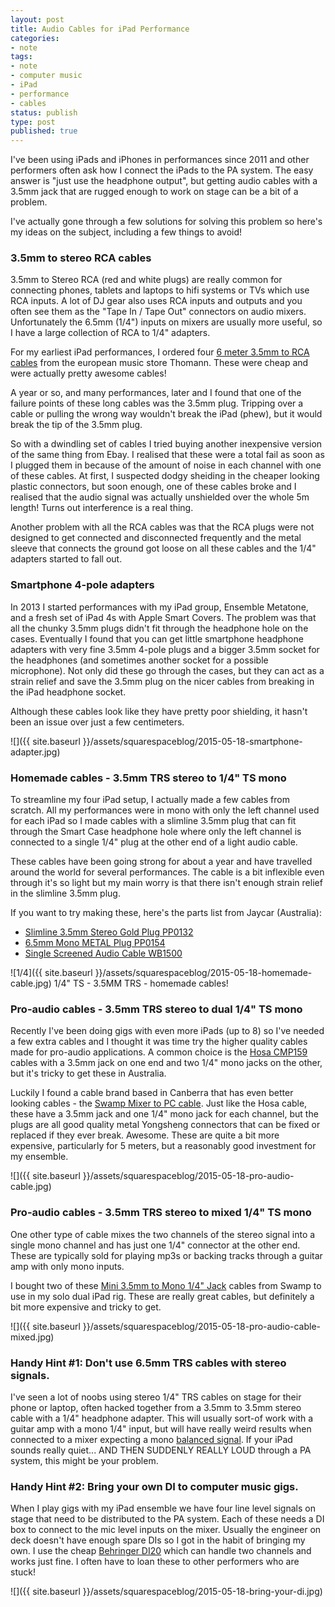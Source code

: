 ```yaml
---
layout: post
title: Audio Cables for iPad Performance
categories:
- note
tags:
- note
- computer music
- iPad
- performance
- cables
status: publish
type: post
published: true
---
```


I've been using iPads and iPhones in performances since 2011 and other performers often ask how I connect the iPads to the PA system. The easy answer is "just use the headphone output", but getting audio cables with a 3.5mm jack that are rugged enough to work on stage can be a bit of a problem.

I've actually gone through a few solutions for solving this problem so here's my ideas on the subject, including a few things to avoid!

### 3.5mm to stereo RCA cables

3.5mm to Stereo RCA (red and white plugs) are really common for connecting phones, tablets and laptops to hifi systems or TVs which use RCA inputs. A lot of DJ gear also uses RCA inputs and outputs and you often see them as the "Tape In / Tape Out" connectors on audio mixers. Unfortunately the 6.5mm (1/4") inputs on mixers are usually more useful, so I have a large collection of RCA to 1/4" adapters.

For my earliest iPad performances, I ordered four 
[6 meter 3.5mm to RCA cables](http://www.thomann.de/gb/the_sssnake_yrk2060.htm) from the european music store Thomann. These were cheap and were actually pretty awesome cables!

A year or so, and many performances, later and I found that one of the failure points of these long cables was the 3.5mm plug. Tripping over a cable or pulling the wrong way wouldn't break the iPad (phew), but it would break the tip of the 3.5mm plug.

So with a dwindling set of cables I tried buying another inexpensive version of the same thing from Ebay. I realised that these were a total fail as soon as I plugged them in because of the amount of noise in each channel with one of these cables. At first, I suspected dodgy sheiding in the cheaper looking plastic connectors, but soon enough, one of these cables broke and I realised that the audio signal was actually unshielded over the whole 5m length! Turns out interference is a real thing.

Another problem with all the RCA cables was that the RCA plugs were not designed to get connected and disconnected frequently and the metal sleeve that connects the ground got loose on all these cables and the 1/4" adapters started to fall out.

### Smartphone 4-pole adapters

In 2013 I started performances with my iPad group, Ensemble Metatone, and a fresh set of iPad 4s with Apple Smart Covers. The problem was that all the chunky 3.5mm plugs didn't fit through the headphone hole on the cases. Eventually I found that you can get little smartphone headphone adapters with very fine 3.5mm 4-pole plugs and a bigger 3.5mm socket for the headphones (and sometimes another socket for a possible microphone). Not only did these go through the cases, but they can act as a strain relief and save the 3.5mm plug on the nicer cables from breaking in the iPad headphone socket.

Although these cables look like they have pretty poor shielding, it hasn't been an issue over just a few centimeters.
 
![]({{ site.baseurl }}/assets/squarespaceblog/2015-05-18-smartphone-adapter.jpg)

### Homemade cables - 3.5mm TRS stereo to 1/4" TS mono

To streamline my four iPad setup, I actually made a few cables from scratch. All my performances were in mono with only the left channel used for each iPad so I made cables with a slimline 3.5mm plug that can fit through the Smart Case headphone hole where only the left channel is connected to a single 1/4" plug at the other end of a light audio cable.

These cables have been going strong for about a year and have travelled around the world for several performances. The cable is a bit inflexible even through it's so light but my main worry is that there isn't enough strain relief in the slimline 3.5mm plug.

If you want to try making these, here's the parts list from Jaycar (Australia):

* [Slimline 3.5mm Stereo Gold Plug PP0132](http://www.jaycar.com.au/Interconnect/Plugs%2C-Sockets-%26-Adaptors/Phono/Slimline-3-5mm-Stereo-Gold-Plug/p/PP0132)
* [6.5mm Mono METAL Plug PP0154](http://www.jaycar.com.au/PRODUCTS/Interconnect/Plugs%2C-Sockets-%26-Adaptors/Phono/6-5mm-Mono-METAL-Plug/p/PP0154)
* [Single Screened Audio Cable WB1500](http://www.jaycar.com.au/PRODUCTS/Wire%2C-Cable-%26-Accessories/Coaxial-Cable/AV/Single-Screened-Audio-Cable/p/WB1500)
     
![1/4]({{ site.baseurl }}/assets/squarespaceblog/2015-05-18-homemade-cable.jpg) 1/4" TS - 3.5MM TRS - homemade cables! 

### Pro-audio cables - 3.5mm TRS stereo to dual 1/4" TS mono

Recently I've been doing gigs with even more iPads (up to 8) so I've needed a few extra cables and I thought it was time try the higher quality cables made for pro-audio applications. A common choice is the 
[Hosa CMP159](http://www.amazon.com/Hosa-CMP159-Stereo-Breakout-10-Feet/dp/B005HGM1D6/ref=pd_bxgy_MI_img_z) cables with a 3.5mm jack on one end and two 1/4" mono jacks on the other, but it's tricky to get these in Australia.

Luckily I found a cable brand based in Canberra that has even better looking cables - the 
[Swamp Mixer to PC cable](https://www.swamp.net.au/mini-jack-to-dual-1-4-mixer-to-pc-audio-cable.html). Just like the Hosa cable, these have a 3.5mm jack and one 1/4" mono jack for each channel, but the plugs are all good quality metal Yongsheng connectors that can be fixed or replaced if they ever break. Awesome. These are quite a bit more expensive, particularly for 5 meters, but a reasonably good investment for my ensemble.
      
![]({{ site.baseurl }}/assets/squarespaceblog/2015-05-18-pro-audio-cable.jpg)

### Pro-audio cables - 3.5mm TRS stereo to mixed 1/4" TS mono

One other type of cable mixes the two channels of the stereo signal into a single mono channel and has just one 1/4" connector at the other end. These are typically sold for playing mp3s or backing tracks through a guitar amp with only mono inputs.

I bought two of these [Mini 3.5mm to Mono 1/4" Jack](https://www.swamp.net.au/stereo-mini-3.5mm-to-mono-1-4-jack-ipod-to-amp-cable.html) cables from Swamp to use in my solo dual iPad rig. These are really great cables, but definitely a bit more expensive and tricky to get.
      
![]({{ site.baseurl }}/assets/squarespaceblog/2015-05-18-pro-audio-cable-mixed.jpg)

### Handy Hint #1: Don't use 6.5mm TRS cables with stereo signals.

I've seen a lot of noobs using stereo 1/4" TRS cables on stage for their phone or laptop, often hacked together from a 3.5mm to 3.5mm stereo cable with a 1/4" headphone adapter. This will usually sort-of work with a guitar amp with a mono 1/4" input, but will have really weird results when connected to a mixer expecting a mono 
[balanced signal](http://en.wikipedia.org/wiki/Balanced_audio). If your iPad sounds really quiet... AND THEN SUDDENLY REALLY LOUD through a PA system, this might be your problem.

### Handy Hint #2: Bring your own DI to computer music gigs.

When I play gigs with my iPad ensemble we have four line level signals on stage that need to be distributed to the PA system. Each of these needs a DI box to connect to the mic level inputs on the mixer. Usually the engineer on deck doesn't have enough spare DIs so I got in the habit of bringing my own. I use the cheap 
[Behringer DI20](http://www.behringer.com/EN/Products/di20.aspx) which can handle two channels and works just fine. I often have to loan these to other performers who are stuck!
      
![]({{ site.baseurl }}/assets/squarespaceblog/2015-05-18-bring-your-di.jpg)
